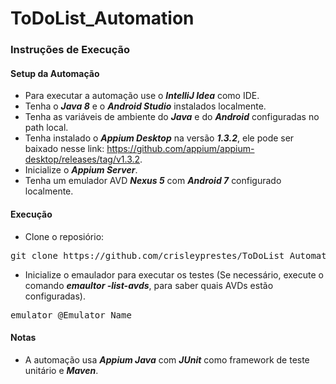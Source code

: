 # ToDoList_Automation

### Instruções de Execução

#### Setup da Automação

- Para executar a automação use o **_IntelliJ Idea_** como IDE.
- Tenha o **_Java 8_** e o **_Android Studio_** instalados localmente.
- Tenha as variáveis de ambiente do **_Java_** e do **_Android_** configuradas no path local.
- Tenha instalado o **_Appium Desktop_** na versão **_1.3.2_**, ele pode ser baixado nesse link: https://github.com/appium/appium-desktop/releases/tag/v1.3.2.
- Inicialize o **_Appium Server_**.
- Tenha um emulador AVD **_Nexus 5_** com **_Android 7_** configurado localmente.

#### Execução

- Clone o reposiório:
<pre>git clone https://github.com/crisleyprestes/ToDoList_Automation.git</pre>

- Inicialize o emaulador para executar os testes (Se necessário, execute o comando **_emaultor -list-avds_**, para saber quais AVDs estão configuradas).
<pre>emulator @Emulator_Name</pre>

#### Notas

- A automação usa **_Appium Java_** com **_JUnit_** como framework de teste unitário e **_Maven_**.
